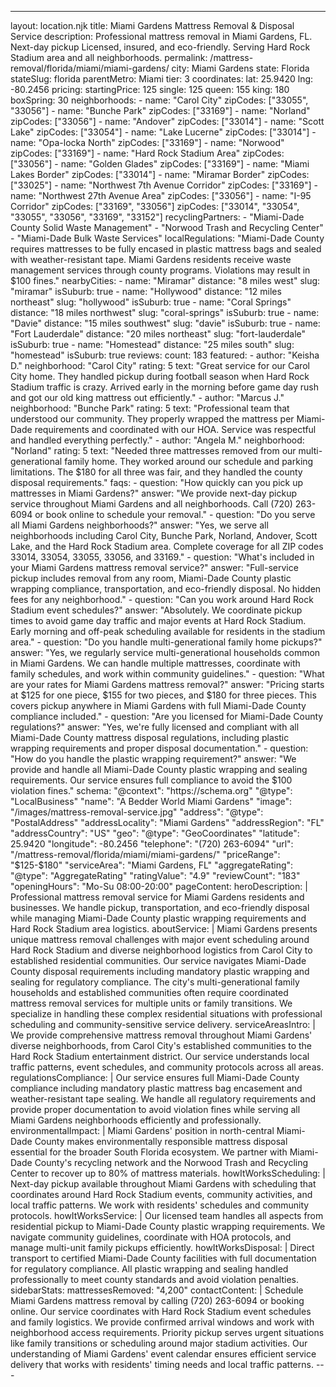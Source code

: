 ---
layout: location.njk
title: Miami Gardens Mattress Removal & Disposal Service
description: Professional mattress removal in Miami Gardens, FL. Next-day pickup Licensed, insured, and eco-friendly. Serving Hard Rock Stadium area and all neighborhoods.
permalink: /mattress-removal/florida/miami/miami-gardens/
city: Miami Gardens state: Florida stateSlug: florida parentMetro: Miami tier: 3 coordinates: lat: 25.9420 lng: -80.2456 pricing: startingPrice: 125 single: 125 queen: 155 king: 180 boxSpring: 30 neighborhoods: - name: "Carol City" zipCodes: ["33055", "33056"] - name: "Bunche Park" zipCodes: ["33169"] - name: "Norland" zipCodes: ["33056"] - name: "Andover" zipCodes: ["33014"] - name: "Scott Lake" zipCodes: ["33054"] - name: "Lake Lucerne" zipCodes: ["33014"] - name: "Opa-locka North" zipCodes: ["33169"] - name: "Norwood" zipCodes: ["33169"] - name: "Hard Rock Stadium Area" zipCodes: ["33056"] - name: "Golden Glades" zipCodes: ["33169"] - name: "Miami Lakes Border" zipCodes: ["33014"] - name: "Miramar Border" zipCodes: ["33025"] - name: "Northwest 7th Avenue Corridor" zipCodes: ["33169"] - name: "Northwest 27th Avenue Area" zipCodes: ["33056"] - name: "I-95 Corridor" zipCodes: ["33169", "33056"] zipCodes: ["33014", "33054", "33055", "33056", "33169", "33152"] recyclingPartners: - "Miami-Dade County Solid Waste Management" - "Norwood Trash and Recycling Center" - "Miami-Dade Bulk Waste Services" localRegulations: "Miami-Dade County requires mattresses to be fully encased in plastic mattress bags and sealed with weather-resistant tape. Miami Gardens residents receive waste management services through county programs. Violations may result in $100 fines." nearbyCities: - name: "Miramar" distance: "8 miles west" slug: "miramar" isSuburb: true - name: "Hollywood" distance: "12 miles northeast" slug: "hollywood" isSuburb: true - name: "Coral Springs" distance: "18 miles northwest" slug: "coral-springs" isSuburb: true - name: "Davie" distance: "15 miles southwest" slug: "davie" isSuburb: true - name: "Fort Lauderdale" distance: "20 miles northeast" slug: "fort-lauderdale" isSuburb: true - name: "Homestead" distance: "25 miles south" slug: "homestead" isSuburb: true reviews: count: 183 featured: - author: "Keisha D." neighborhood: "Carol City" rating: 5 text: "Great service for our Carol City home. They handled pickup during football season when Hard Rock Stadium traffic is crazy. Arrived early in the morning before game day rush and got our old king mattress out efficiently." - author: "Marcus J." neighborhood: "Bunche Park" rating: 5 text: "Professional team that understood our community. They properly wrapped the mattress per Miami-Dade requirements and coordinated with our HOA. Service was respectful and handled everything perfectly." - author: "Angela M." neighborhood: "Norland" rating: 5 text: "Needed three mattresses removed from our multi-generational family home. They worked around our schedule and parking limitations. The $180 for all three was fair, and they handled the county disposal requirements." faqs: - question: "How quickly can you pick up mattresses in Miami Gardens?" answer: "We provide next-day pickup service throughout Miami Gardens and all neighborhoods. Call (720) 263-6094 or book online to schedule your removal." - question: "Do you serve all Miami Gardens neighborhoods?" answer: "Yes, we serve all neighborhoods including Carol City, Bunche Park, Norland, Andover, Scott Lake, and the Hard Rock Stadium area. Complete coverage for all ZIP codes 33014, 33054, 33055, 33056, and 33169." - question: "What's included in your Miami Gardens mattress removal service?" answer: "Full-service pickup includes removal from any room, Miami-Dade County plastic wrapping compliance, transportation, and eco-friendly disposal. No hidden fees for any neighborhood." - question: "Can you work around Hard Rock Stadium event schedules?" answer: "Absolutely. We coordinate pickup times to avoid game day traffic and major events at Hard Rock Stadium. Early morning and off-peak scheduling available for residents in the stadium area." - question: "Do you handle multi-generational family home pickups?" answer: "Yes, we regularly service multi-generational households common in Miami Gardens. We can handle multiple mattresses, coordinate with family schedules, and work within community guidelines." - question: "What are your rates for Miami Gardens mattress removal?" answer: "Pricing starts at $125 for one piece, $155 for two pieces, and $180 for three pieces. This covers pickup anywhere in Miami Gardens with full Miami-Dade County compliance included." - question: "Are you licensed for Miami-Dade County regulations?" answer: "Yes, we're fully licensed and compliant with all Miami-Dade County mattress disposal regulations, including plastic wrapping requirements and proper disposal documentation." - question: "How do you handle the plastic wrapping requirement?" answer: "We provide and handle all Miami-Dade County plastic wrapping and sealing requirements. Our service ensures full compliance to avoid the $100 violation fines." schema: "@context": "https://schema.org" "@type": "LocalBusiness" "name": "A Bedder World Miami Gardens" "image": "/images/mattress-removal-service.jpg" "address": "@type": "PostalAddress" "addressLocality": "Miami Gardens" "addressRegion": "FL" "addressCountry": "US" "geo": "@type": "GeoCoordinates" "latitude": 25.9420 "longitude": -80.2456 "telephone": "(720) 263-6094" "url": "/mattress-removal/florida/miami/miami-gardens/" "priceRange": "$125-$180" "serviceArea": "Miami Gardens, FL" "aggregateRating": "@type": "AggregateRating" "ratingValue": "4.9" "reviewCount": "183" "openingHours": "Mo-Su 08:00-20:00" pageContent: heroDescription: | Professional mattress removal service for Miami Gardens residents and businesses. We handle pickup, transportation, and eco-friendly disposal while managing Miami-Dade County plastic wrapping requirements and Hard Rock Stadium area logistics. aboutService: | Miami Gardens presents unique mattress removal challenges with major event scheduling around Hard Rock Stadium and diverse neighborhood logistics from Carol City to established residential communities. Our service navigates Miami-Dade County disposal requirements including mandatory plastic wrapping and sealing for regulatory compliance. The city's multi-generational family households and established communities often require coordinated mattress removal services for multiple units or family transitions. We specialize in handling these complex residential situations with professional scheduling and community-sensitive service delivery. serviceAreasIntro: | We provide comprehensive mattress removal throughout Miami Gardens' diverse neighborhoods, from Carol City's established communities to the Hard Rock Stadium entertainment district. Our service understands local traffic patterns, event schedules, and community protocols across all areas. regulationsCompliance: | Our service ensures full Miami-Dade County compliance including mandatory plastic mattress bag encasement and weather-resistant tape sealing. We handle all regulatory requirements and provide proper documentation to avoid violation fines while serving all Miami Gardens neighborhoods efficiently and professionally. environmentalImpact: | Miami Gardens' position in north-central Miami-Dade County makes environmentally responsible mattress disposal essential for the broader South Florida ecosystem. We partner with Miami-Dade County's recycling network and the Norwood Trash and Recycling Center to recover up to 80% of mattress materials. howItWorksScheduling: | Next-day pickup available throughout Miami Gardens with scheduling that coordinates around Hard Rock Stadium events, community activities, and local traffic patterns. We work with residents' schedules and community protocols. howItWorksService: | Our licensed team handles all aspects from residential pickup to Miami-Dade County plastic wrapping requirements. We navigate community guidelines, coordinate with HOA protocols, and manage multi-unit family pickups efficiently. howItWorksDisposal: | Direct transport to certified Miami-Dade County facilities with full documentation for regulatory compliance. All plastic wrapping and sealing handled professionally to meet county standards and avoid violation penalties. sidebarStats: mattressesRemoved: "4,200" contactContent: | Schedule Miami Gardens mattress removal by calling (720) 263-6094 or booking online. Our service coordinates with Hard Rock Stadium event schedules and family logistics. We provide confirmed arrival windows and work with neighborhood access requirements. Priority pickup serves urgent situations like family transitions or scheduling around major stadium activities. Our understanding of Miami Gardens' event calendar ensures efficient service delivery that works with residents' timing needs and local traffic patterns. ---